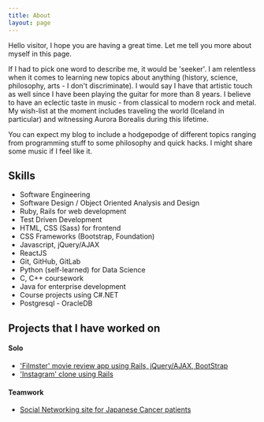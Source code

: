 ```yaml
---
title: About
layout: page
---
```

<!-- ![Profile Image]({{ site.url }}/{{ site.picture }}) -->

<p>Hello visitor, I hope you are having a great time. Let me tell you more about myself in this page. </p>
<p>If I had to pick one word to describe me, it would be 'seeker'. I am relentless when it comes to learning new topics about anything (history, science, philosophy, arts - I don't discriminate). I would say I have that artistic touch as well since I have been playing the guitar for more than 8 years. I believe to have an eclectic taste in music - from classical to modern rock and metal. My wish-list at the moment includes traveling the world (Iceland in particular) and witnessing Aurora Borealis during this lifetime.</p>
<p>You can expect my blog to include a hodgepodge of different topics ranging from programming stuff to some philosophy and quick hacks. I might share some music if I feel like it.</p>

<h2>Skills</h2>

<ul class="skill-list">
	<li>Software Engineering</li>
	<li>Software Design / Object Oriented Analysis and Design</li>
	<li>Ruby, Rails for web development</li>
	<li>Test Driven Development</li>
	<li>HTML, CSS (Sass) for frontend</li>
	<li>CSS Frameworks (Bootstrap, Foundation)</li>
	<li>Javascript, jQuery/AJAX</li>
	<li> ReactJS</li>
	<li>Git, GitHub, GitLab</li>
	<li>Python (self-learned) for Data Science</li>
	<li>C, C++ coursework</li>
	<li>Java for enterprise development</li>
	<li>Course projects using C#.NET</li>
	<li>Postgresql - OracleDB</li>
</ul>

<h2>Projects that I have worked on</h2>

<h4> Solo </h4>
<ul>
	<li><a href="http://filmzter.herokuapp.com/">'Filmster' movie review app using Rails, jQuery/AJAX, BootStrap</a></li>
	<li><a href="http://srijal-instapost.herokuapp.com/">'Instagram' clone using Rails</a></li>
</ul>
<h4> Teamwork </h4>
<ul>
	<li><a href="https://cancer-partners.com/">Social Networking site for Japanese Cancer patients</a></li>
</ul>
